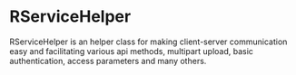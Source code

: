 # RServiceHelper
RServiceHelper is an helper class for making client-server communication easy and facilitating various api methods, multipart upload, basic authentication, access parameters and many others.
